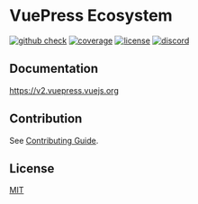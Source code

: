 # VuePress Ecosystem

[![github check](https://github.com/vuepress/ecosystem/workflows/check/badge.svg)](https://github.com/vuepress/ecosystem/actions?query=workflow%3Acheck)
[![coverage](https://coveralls.io/repos/github/vuepress/ecosystem/badge.svg?branch=main)](https://coveralls.io/github/vuepress/ecosystem?branch=main)
[![license](https://badgen.net/github/license/vuepress/ecosystem)](https://github.com/vuepress/ecosystem/blob/main/LICENSE)
[![discord](https://badgen.net/discord/online-members/ptFjefy6H5?icon=discord&label=discord)](https://discord.gg/ptFjefy6H5)

## Documentation

https://v2.vuepress.vuejs.org

## Contribution

See [Contributing Guide](https://github.com/vuepress/ecosystem/blob/main/CONTRIBUTING.md).

## License

[MIT](https://github.com/vuepress/ecosystem/blob/main/LICENSE)

